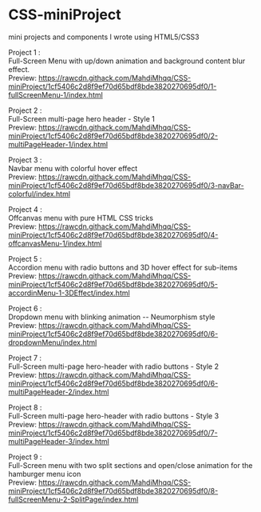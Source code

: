 # CSS-miniProject
mini projects and components I wrote using HTML5/CSS3

Project 1 :<br />
Full-Screen Menu with up/down animation and background content blur effect.<br />
Preview: https://rawcdn.githack.com/MahdiMhqq/CSS-miniProject/1cf5406c2d8f9ef70d65bdf8bde3820270695df0/1-fullScreenMenu-1/index.html<br />

Project 2 : <br />
Full-Screen multi-page hero header - Style 1<br />
Preview: https://rawcdn.githack.com/MahdiMhqq/CSS-miniProject/1cf5406c2d8f9ef70d65bdf8bde3820270695df0/2-multiPageHeader-1/index.html<br />

Project 3 :<br />
Navbar menu with colorful hover effect<br />
Preview: https://rawcdn.githack.com/MahdiMhqq/CSS-miniProject/1cf5406c2d8f9ef70d65bdf8bde3820270695df0/3-navBar-colorful/index.html<br />

Project 4 :<br />
Offcanvas menu with pure HTML CSS tricks <br />
Preview: https://rawcdn.githack.com/MahdiMhqq/CSS-miniProject/1cf5406c2d8f9ef70d65bdf8bde3820270695df0/4-offcanvasMenu-1/index.html<br />

Project 5 :<br />
Accordion menu with radio buttons and 3D hover effect for sub-items<br />
Preview: https://rawcdn.githack.com/MahdiMhqq/CSS-miniProject/1cf5406c2d8f9ef70d65bdf8bde3820270695df0/5-accordinMenu-1-3DEffect/index.html<br />

Project 6 :<br />
Dropdown menu with blinking animation -- Neumorphism style<br />
Preview: https://rawcdn.githack.com/MahdiMhqq/CSS-miniProject/1cf5406c2d8f9ef70d65bdf8bde3820270695df0/6-dropdownMenu/index.html<br />

Project 7 :<br />
Full-Screen multi-page hero-header with radio buttons - Style 2<br />
Preview: https://rawcdn.githack.com/MahdiMhqq/CSS-miniProject/1cf5406c2d8f9ef70d65bdf8bde3820270695df0/6-multiPageHeader-2/index.html<br />

Project 8 : <br />
Full-Screen multi-page hero-header with radio buttons - Style 3<br />
Preview: https://rawcdn.githack.com/MahdiMhqq/CSS-miniProject/1cf5406c2d8f9ef70d65bdf8bde3820270695df0/7-multiPageHeader-3/index.html<br />

Project 9 :<br />
Full-Screen menu with two split sections and open/close animation for the hamburger menu icon<br />
Preview: https://rawcdn.githack.com/MahdiMhqq/CSS-miniProject/1cf5406c2d8f9ef70d65bdf8bde3820270695df0/8-fullScreenMenu-2-SplitPage/index.html<br />
